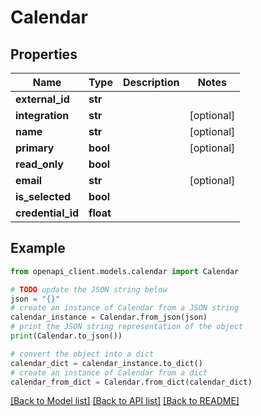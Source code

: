 # Calendar


## Properties

Name | Type | Description | Notes
------------ | ------------- | ------------- | -------------
**external_id** | **str** |  | 
**integration** | **str** |  | [optional] 
**name** | **str** |  | [optional] 
**primary** | **bool** |  | [optional] 
**read_only** | **bool** |  | 
**email** | **str** |  | [optional] 
**is_selected** | **bool** |  | 
**credential_id** | **float** |  | 

## Example

```python
from openapi_client.models.calendar import Calendar

# TODO update the JSON string below
json = "{}"
# create an instance of Calendar from a JSON string
calendar_instance = Calendar.from_json(json)
# print the JSON string representation of the object
print(Calendar.to_json())

# convert the object into a dict
calendar_dict = calendar_instance.to_dict()
# create an instance of Calendar from a dict
calendar_from_dict = Calendar.from_dict(calendar_dict)
```
[[Back to Model list]](../README.md#documentation-for-models) [[Back to API list]](../README.md#documentation-for-api-endpoints) [[Back to README]](../README.md)


